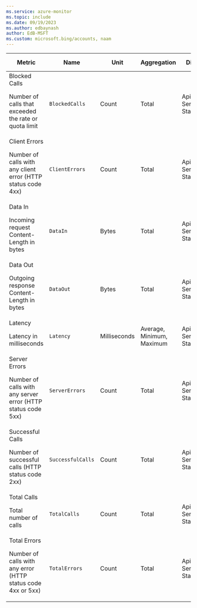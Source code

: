 ```yaml
---
ms.service: azure-monitor
ms.topic: include
ms.date: 09/19/2023
ms.author: edbaynash
author: EdB-MSFT
ms.custom: microsoft.bing/accounts, naam
---
```

  
  
|Metric|Name|Unit|Aggregation|Dimensions|Time Grains|DS Export|
|---|---|---|---|---|---|---|
|Blocked Calls<p><p>Number of calls that exceeded the rate or quota limit |`BlockedCalls` |Count |Total |ApiName, ServingRegion, StatusCode|PT1M |Yes|
|Client Errors<p><p>Number of calls with any client error (HTTP status code 4xx) |`ClientErrors` |Count |Total |ApiName, ServingRegion, StatusCode|PT1M |Yes|
|Data In<p><p>Incoming request Content-Length in bytes |`DataIn` |Bytes |Total |ApiName, ServingRegion, StatusCode|PT1M |Yes|
|Data Out<p><p>Outgoing response Content-Length in bytes |`DataOut` |Bytes |Total |ApiName, ServingRegion, StatusCode|PT1M |Yes|
|Latency<p><p>Latency in milliseconds |`Latency` |Milliseconds |Average, Minimum, Maximum |ApiName, ServingRegion, StatusCode|PT1M |Yes|
|Server Errors<p><p>Number of calls with any server error (HTTP status code 5xx) |`ServerErrors` |Count |Total |ApiName, ServingRegion, StatusCode|PT1M |Yes|
|Successful Calls<p><p>Number of successful calls (HTTP status code 2xx) |`SuccessfulCalls` |Count |Total |ApiName, ServingRegion, StatusCode|PT1M |Yes|
|Total Calls<p><p>Total number of calls |`TotalCalls` |Count |Total |ApiName, ServingRegion, StatusCode|PT1M |Yes|
|Total Errors<p><p>Number of calls with any error (HTTP status code 4xx or 5xx) |`TotalErrors` |Count |Total |ApiName, ServingRegion, StatusCode|PT1M |Yes|